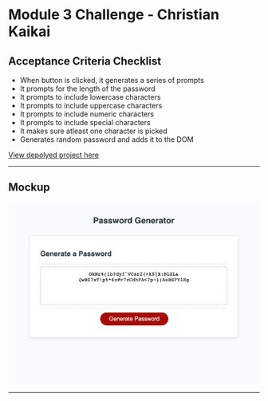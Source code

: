 # Module 3 Challenge - Christian Kaikai


## Acceptance Criteria Checklist

- When button is clicked, it generates a series of prompts 
- It prompts for the length of the password
- It prompts to include lowercase characters
- It prompts to include uppercase characters
- It prompts to include numeric characters
- It prompts to include special characters
- It makes sure atleast one character is picked
- Generates random password and adds it to the DOM


[View depolyed project here](https://ckaikai19.github.io/password/)

---

## Mockup
![website mockup](./Develop/img/mockup.png)

---
